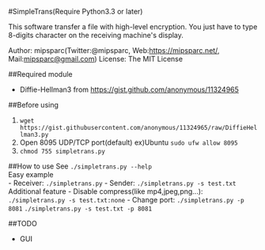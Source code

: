 #SimpleTrans(Require Python3.3 or later)

This software transfer a file with high-level encryption. You just have to type 8-digits character on the receiving machine's display. 

Author: mipsparc(Twitter:@mipsparc, Web:https://mipsparc.net/, Mail:mipsparc@gmail.com)
License: The MIT License

##Required module
- Diffie-Hellman3 from https://gist.github.com/anonymous/11324965

##Before using
1. `wget https://gist.githubusercontent.com/anonymous/11324965/raw/DiffieHellman3.py`
2. Open 8095 UDP/TCP port(default) ex)Ubuntu `sudo ufw allow 8095`
3. `chmod 755 simpletrans.py`

##How to use
See `./simpletrans.py --help`  
Easy example  
    - Receiver: `./simpletrans.py`
    - Sender: `./simpletrans.py -s test.txt`
Additional feature
    - Disable compress(like mp4,jpeg,png...): `./simpletrans.py -s test.txt:none`
    - Change port: `./simpletrans.py -p 8081` `./simpletrans.py -s test.txt -p 8081`

##TODO
- GUI
